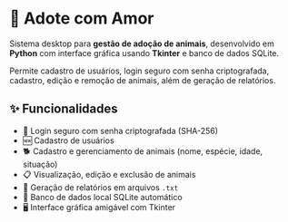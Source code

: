 # 🐾 Adote com Amor

Sistema desktop para **gestão de adoção de animais**, desenvolvido em **Python** com interface gráfica usando **Tkinter** e banco de dados SQLite.

Permite cadastro de usuários, login seguro com senha criptografada, cadastro, edição e remoção de animais, além de geração de relatórios.

## ✨ Funcionalidades

- 🔐 Login seguro com senha criptografada (SHA-256)  
- 🆕 Cadastro de usuários  
- 🐕 Cadastro e gerenciamento de animais (nome, espécie, idade, situação)  
- 📋 Visualização, edição e exclusão de animais  
- 📝 Geração de relatórios em arquivos `.txt`  
- 📂 Banco de dados local SQLite automático  
- 🖥️ Interface gráfica amigável com Tkinter
